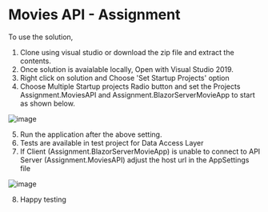 # Movies API - Assignment

To use the solution,
1. Clone using visual studio or download the zip file and extract the contents.
2. Once solution is avaialable locally, Open with Visual Studio 2019.
3. Right click on solution and Choose 'Set Startup Projects' option
4. Choose Multiple Startup projects Radio button and set the Projects Assignment.MoviesAPI and Assignment.BlazorServerMovieApp to start as shown below.

![image](https://user-images.githubusercontent.com/12168162/118673039-516fba00-b816-11eb-9eac-2a4c79277ba6.png)

5. Run the application after the above setting.
6. Tests are available in test project for Data Access Layer
7. If Client (Assignment.BlazorServerMovieApp) is unable to connect to API Server (Assignment.MoviesAPI) adjust the host url in the AppSettings file

![image](https://user-images.githubusercontent.com/12168162/118673698-d8249700-b816-11eb-8289-99d9f6cfe552.png)

8. Happy testing
